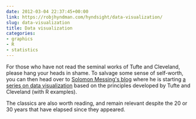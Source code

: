 ```yaml
---
date: 2012-03-04 22:37:45+00:00
link: https://robjhyndman.com/hyndsight/data-visualization/
slug: data-visualization
title: Data visualization
categories:
- graphics
- R
- statistics
---
```


For those who have not read the seminal works of Tufte and Cleveland, please hang your heads in shame. To salvage some sense of self-worth, you can then head over to [Solomon Messing's blog](http://solomonmessing.wordpress.com/) where he is starting [a series on data visualization](http://solomonmessing.wordpress.com/2012/03/04/visualization-series-insight-from-cleveland-and-tufte-on-plotting-numeric-data-by-groups/) based on the principles developed by Tufte and Cleveland (with R examples).

The classics are also worth reading, and remain relevant despite the 20 or 30 years that have elapsed since they appeared.
